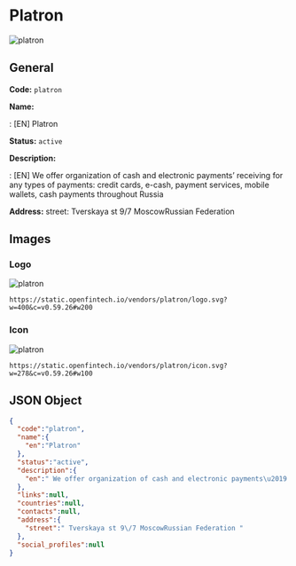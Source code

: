 
# Platron 
![platron](https://static.openfintech.io/vendors/platron/logo.svg?w=400&c=v0.59.26#w200)  

## General 
 
**Code:** `platron` 
 
**Name:** 
 
:	[EN] Platron 
 
**Status:** `active` 
 
**Description:** 
 
: [EN]  We offer organization of cash and electronic payments’ receiving for any types of payments: credit cards, e-cash, payment services, mobile wallets, cash payments throughout Russia  
 
**Address:** 
street:  Tverskaya st 9/7 MoscowRussian Federation  

## Images 

### Logo 
 
![platron](https://static.openfintech.io/vendors/platron/logo.svg?w=400&c=v0.59.26#w200)  

```
https://static.openfintech.io/vendors/platron/logo.svg?w=400&c=v0.59.26#w200
```  

### Icon 
 
![platron](https://static.openfintech.io/vendors/platron/icon.svg?w=278&c=v0.59.26#w100)  

```
https://static.openfintech.io/vendors/platron/icon.svg?w=278&c=v0.59.26#w100
```  

## JSON Object 

```json
{
  "code":"platron",
  "name":{
    "en":"Platron"
  },
  "status":"active",
  "description":{
    "en":" We offer organization of cash and electronic payments\u2019 receiving for any types of payments: credit cards, e-cash, payment services, mobile wallets, cash payments throughout Russia "
  },
  "links":null,
  "countries":null,
  "contacts":null,
  "address":{
    "street":" Tverskaya st 9\/7 MoscowRussian Federation "
  },
  "social_profiles":null
}
```  
